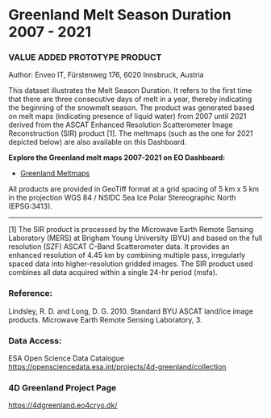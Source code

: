 # Greenland Melt Season Duration 2007 - 2021 
### VALUE ADDED PROTOTYPE PRODUCT

Author: Enveo IT, Fürstenweg 176, 6020 Innsbruck, Austria


This dataset illustrates the Melt Season Duration. It refers to the first time that there are three consecutive days of melt in a year, thereby indicating the beginning of the snowmelt season. The product was generated based on melt maps (indicating presence of liquid water) from 2007 until 2021 derived from the ASCAT Enhanced Resolution Scatterometer Image Reconstruction (SIR) product [1]. The meltmaps (such as the one for 2021 depicted below) are also available on this Dashboard.


**Explore the Greenland melt maps 2007-2021 on EO Dashboard:**

* [Greenland Meltmaps](https://eodashboard.org/explore?indicator=4D_Greenland_Meltmap)

All products are provided in GeoTiff format at a grid spacing of 5 km x 5 km in the projection WGS 84 / NSIDC Sea Ice Polar Stereographic North (EPSG:3413). 

------------------------------------------------
[1] The SIR product is processed by the Microwave Earth Remote Sensing Laboratory (MERS) at Brigham Young University (BYU) and based on the full resolution (SZF) ASCAT C-Band Scatterometer data. It provides an enhanced resolution of 4.45 km by combining multiple pass, irregularly spaced data into higher-resolution gridded images. The SIR product used combines all data acquired within a single 24-hr period (msfa). 

### Reference: 
Lindsley, R. D. and Long, D. G. 2010. Standard BYU ASCAT land/ice image products. Microwave Earth Remote Sensing Laboratory, 3.

### Data Access:
ESA Open Science Data Catalogue https://opensciencedata.esa.int/projects/4d-greenland/collection 

### 4D Greenland Project Page

https://4dgreenland.eo4cryo.dk/


